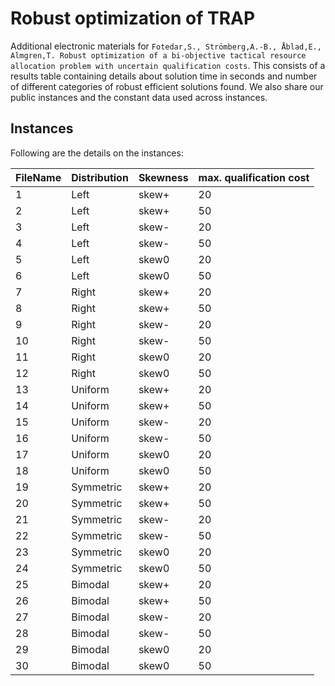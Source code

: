 # Robust optimization of TRAP
Additional electronic materials for `Fotedar,S., Strömberg,A.-B., Åblad,E., Almgren,T. Robust optimization of a bi-objective tactical
resource allocation problem with uncertain
qualification costs`. This consists of a results table containing details about solution time in seconds and number of different categories of robust efficient solutions found. We also share our public instances and the constant data used across instances.

## Instances
Following are the details on the instances:

| FileName | Distribution| Skewness | max. qualification cost |
| ------ | ------ | ------ | ------ |
| 1 | Left | skew+ | 20 |
| 2 | Left | skew+| 50 |
| 3 | Left | skew- | 20 |
| 4 | Left | skew-| 50 |
| 5 | Left | skew0 | 20 |
| 6 | Left | skew0| 50 |
| 7 | Right | skew+ | 20 |
| 8 | Right | skew+| 50 |
| 9 | Right | skew-| 20 |
| 10 | Right | skew- | 50 |
| 11 | Right | skew0| 20 |
| 12 | Right | skew0| 50 |
| 13 | Uniform | skew+| 20 |
| 14 | Uniform | skew+| 50 |
| 15 | Uniform | skew-| 20 |
| 16 | Uniform | skew- | 50 |
| 17 | Uniform | skew0| 20 |
| 18 | Uniform | skew0| 50 |
| 19 | Symmetric | skew+ | 20 |
| 20 | Symmetric | skew+| 50 |
| 21 | Symmetric| skew-| 20 |
| 22 | Symmetric | skew- | 50 |
| 23 | Symmetric | skew0| 20 |
| 24 | Symmetric | skew0| 50|
| 25 | Bimodal | skew+ | 20 |
| 26 | Bimodal | skew+| 50 |
| 27 | Bimodal | skew-| 20 |
| 28 | Bimodal | skew-| 50 |
| 29 | Bimodal | skew0| 20 |
| 30 | Bimodal | skew0| 50 |

#
